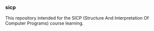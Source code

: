 ### sicp

This repository intended for the SICP (Structure And Interpretation Of 
Computer Programs) course learning.  

